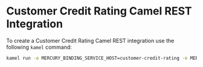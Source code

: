 # Customer Credit Rating Camel REST Integration

To create a Customer Credit Rating Camel REST integration use the following `kamel` command:

```bash
kamel run -e MERCURY_BINDING_SERVICE_HOST=customer-credit-rating -e MERCURY_BINDING_SERVICE_PORT=9000 --name customer-credit-rating-camelk-rest customer-credit-rating-direct.yaml ../common-integrations/grpc.yaml
```

